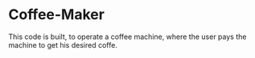 # Coffee-Maker
This code is built, to operate a coffee machine, where the user pays the machine to get his desired coffe.
